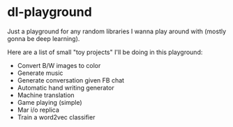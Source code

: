 # dl-playground
Just a playground for any random libraries I wanna play around with (mostly gonna be deep learning).

Here are a list of small "toy projects" I'll be doing in this playground:
- Convert B/W images to color
- Generate music
- Generate conversation given FB chat
- Automatic hand writing generator
- Machine translation
- Game playing (simple)
- Mar i/o replica
- Train a word2vec classifier